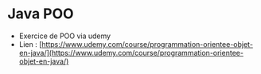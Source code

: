 # Java POO
- Exercice de POO via udemy
- Lien : [https://www.udemy.com/course/programmation-orientee-objet-en-java/](https://www.udemy.com/course/programmation-orientee-objet-en-java/)